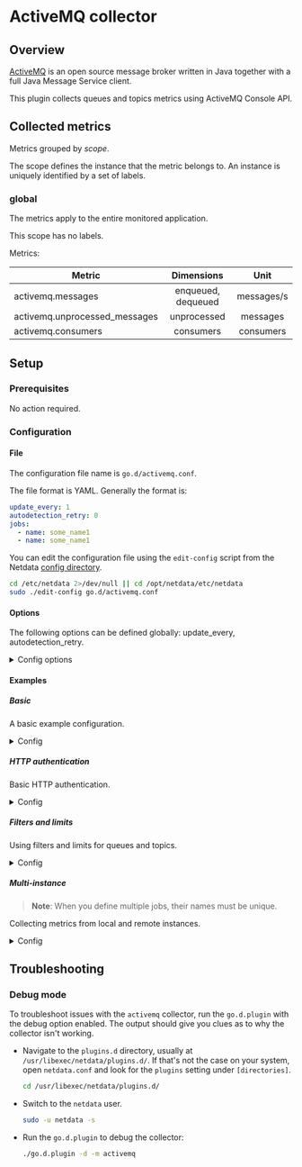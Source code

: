 # ActiveMQ collector

## Overview

[ActiveMQ](https://activemq.apache.org/) is an open source message broker written in Java together with a full Java
Message Service client.

This plugin collects queues and topics metrics using ActiveMQ Console API.

## Collected metrics

Metrics grouped by *scope*.

The scope defines the instance that the metric belongs to. An instance is uniquely identified by a set of labels.

### global

The metrics apply to the entire monitored application.

This scope has no labels.

Metrics:

| Metric                        |     Dimensions     |    Unit    |
|-------------------------------|:------------------:|:----------:|
| activemq.messages             | enqueued, dequeued | messages/s |
| activemq.unprocessed_messages |    unprocessed     |  messages  |
| activemq.consumers            |     consumers      | consumers  |

## Setup

### Prerequisites

No action required.

### Configuration

#### File

The configuration file name is `go.d/activemq.conf`.

The file format is YAML. Generally the format is:

```yaml
update_every: 1
autodetection_retry: 0
jobs:
  - name: some_name1
  - name: some_name1
```

You can edit the configuration file using the `edit-config` script from the
Netdata [config directory](https://github.com/netdata/netdata/blob/master/docs/configure/nodes.md#the-netdata-config-directory).

```bash
cd /etc/netdata 2>/dev/null || cd /opt/netdata/etc/netdata
sudo ./edit-config go.d/activemq.conf
```

#### Options

The following options can be defined globally: update_every, autodetection_retry.

<details>
<summary>Config options</summary>

|         Name         | Description                                                                                                                           |        Default        | Required |
|:--------------------:|---------------------------------------------------------------------------------------------------------------------------------------|:---------------------:|:--------:|
|     update_every     | Data collection frequency.                                                                                                            |           1           |          |
| autodetection_retry  | Re-check interval in seconds. Zero means not to schedule re-check.                                                                    |           0           |          |
|         url          | Server URL.                                                                                                                           | http://localhost:8161 |   yes    |
|       webadmin       | Webadmin root path.                                                                                                                   |         admin         |   yes    |
|      max_queues      | Maximum number of concurrently collected queues.                                                                                      |          50           |          |
|      max_topics      | Maximum number of concurrently collected topics.                                                                                      |          50           |          |
|    queues_filter     | Queues filter. Syntax is [simple patterns](https://github.com/netdata/netdata/tree/master/libnetdata/simple_pattern#simple-patterns). |                       |          |
|    topics_filter     | Topics filter. Syntax is [simple patterns](https://github.com/netdata/netdata/tree/master/libnetdata/simple_pattern#simple-patterns). |                       |          |
|       username       | Username for basic HTTP authentication.                                                                                               |                       |          |
|       password       | Password for basic HTTP authentication.                                                                                               |                       |          |
|    proxy_username    | Username for proxy basic HTTP authentication.                                                                                         |                       |          |
|    proxy_password    | Password for proxy basic HTTP authentication.                                                                                         |                       |          |
|        method        | HTTP request method.                                                                                                                  |          GET          |          |
|       timeout        | HTTP request timeout.                                                                                                                 |           1           |          |
|         body         | HTTP request body.                                                                                                                    |                       |          |
|       headers        | HTTP request headers.                                                                                                                 |                       |          |
| not_follow_redirects | Redirect handling policy. Controls whether the client follows redirects.                                                              |          no           |          |
|   tls_skip_verify    | Server certificate chain and hostname validation policy. Controls whether the client performs this check.                             |          no           |          |
|        tls_ca        | Certification authority that the client uses when verifying the server's certificates.                                                |                       |          |
|       tls_cert       | Client TLS certificate.                                                                                                               |                       |          |
|       tls_key        | Client TLS key.                                                                                                                       |                       |          |

</details>

#### Examples

##### Basic

A basic example configuration.
<details>
<summary>Config</summary>

```yaml
jobs:
  - name: local
    url: http://127.0.0.1:8161
    webadmin: admin
```

</details>

##### HTTP authentication

Basic HTTP authentication.
<details>
<summary>Config</summary>

```yaml
jobs:
  - name: local
    url: http://127.0.0.1:8161
    webadmin: admin
    username: foo
    password: bar
```

</details>

##### Filters and limits

Using filters and limits for queues and topics.
<details>
<summary>Config</summary>

```yaml
jobs:
  - name: local
    url: http://127.0.0.1:8161
    webadmin: admin
    max_queues: 100
    max_topics: 100
    queues_filter: '!sandr* *'
    topics_filter: '!sandr* *'
```

</details>

##### Multi-instance

> **Note**: When you define multiple jobs, their names must be unique.

Collecting metrics from local and remote instances.

<details>
<summary>Config</summary>

```yaml
jobs:
  - name: local
    url: http://127.0.0.1:8161
    webadmin: admin

  - name: remote
    url: http://192.0.2.1:8161
    webadmin: admin
```

</details>

## Troubleshooting

### Debug mode

To troubleshoot issues with the `activemq` collector, run the `go.d.plugin` with the debug option enabled. The output
should give you clues as to why the collector isn't working.

- Navigate to the `plugins.d` directory, usually at `/usr/libexec/netdata/plugins.d/`. If that's not the case on
  your system, open `netdata.conf` and look for the `plugins` setting under `[directories]`.

  ```bash
  cd /usr/libexec/netdata/plugins.d/
  ```

- Switch to the `netdata` user.

  ```bash
  sudo -u netdata -s
  ```

- Run the `go.d.plugin` to debug the collector:

  ```bash
  ./go.d.plugin -d -m activemq
  ```

